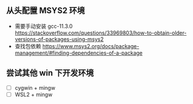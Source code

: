
## 从头配置 MSYS2 环境

- 需要手动安装 gcc-11.3.0
    https://stackoverflow.com/questions/33969803/how-to-obtain-older-versions-of-packages-using-msys2
- 查找包依赖
    https://www.msys2.org/docs/package-management/#finding-dependencies-of-a-package


## 尝试其他 win 下开发环境

- [ ] cygwin + mingw
- [ ] WSL2 + mingw
